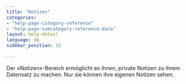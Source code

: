 ```yaml
---
title: "Notizen"
categories:
- "help-page-category-reference"
- "help-page-subcategory-reference-data"
layout: help-detail
language: de
sidebar_position: 12

---
```


Der &laquo;Notizen&raquo;-Bereich ermöglicht es ihnen, private Notizen zu ihrem Datensatz zu machen. Nur sie können ihre eigenen Notizen sehen.
